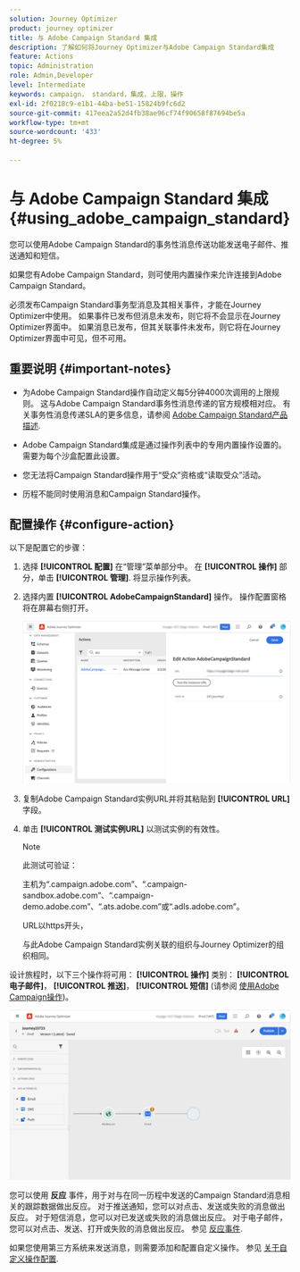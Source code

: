 ```yaml
---
solution: Journey Optimizer
product: journey optimizer
title: 与 Adobe Campaign Standard 集成
description: 了解如何将Journey Optimizer与Adobe Campaign Standard集成
feature: Actions
topic: Administration
role: Admin,Developer
level: Intermediate
keywords: campaign， standard，集成，上限，操作
exl-id: 2f0218c9-e1b1-44ba-be51-15824b9fc6d2
source-git-commit: 417eea2a52d4fb38ae96cf74f90658f87694be5a
workflow-type: tm+mt
source-wordcount: '433'
ht-degree: 5%

---
```


# 与 Adobe Campaign Standard 集成 {#using_adobe_campaign_standard}

您可以使用Adobe Campaign Standard的事务性消息传送功能发送电子邮件、推送通知和短信。

如果您有Adobe Campaign Standard，则可使用内置操作来允许连接到Adobe Campaign Standard。

必须发布Campaign Standard事务型消息及其相关事件，才能在Journey Optimizer中使用。 如果事件已发布但消息未发布，则它将不会显示在Journey Optimizer界面中。 如果消息已发布，但其关联事件未发布，则它将在Journey Optimizer界面中可见，但不可用。

## 重要说明 {#important-notes}

* 为Adobe Campaign Standard操作自动定义每5分钟4000次调用的上限规则。 这与Adobe Campaign Standard事务性消息传递的官方规模相对应。 有关事务性消息传递SLA的更多信息，请参阅 [Adobe Campaign Standard产品描述](https://helpx.adobe.com/legal/product-descriptions/campaign-standard.html).

* Adobe Campaign Standard集成是通过操作列表中的专用内置操作设置的。 需要为每个沙盒配置此设置。

* 您无法将Campaign Standard操作用于“受众”资格或“读取受众”活动。

* 历程不能同时使用消息和Campaign Standard操作。

## 配置操作 {#configure-action}

以下是配置它的步骤：

1. 选择 **[!UICONTROL 配置]** 在“管理”菜单部分中。 在  **[!UICONTROL 操作]** 部分，单击 **[!UICONTROL 管理]**. 将显示操作列表。

1. 选择内置 **[!UICONTROL AdobeCampaignStandard]** 操作。 操作配置窗格将在屏幕右侧打开。

   ![](assets/actioncampaign.png)

1. 复制Adobe Campaign Standard实例URL并将其粘贴到 **[!UICONTROL URL]** 字段。

1. 单击 **[!UICONTROL 测试实例URL]** 以测试实例的有效性。

   >[!NOTE]
   >
   >此测试可验证：
   >
   >主机为“.campaign.adobe.com”、“.campaign-sandbox.adobe.com”、“.campaign-demo.adobe.com”、“.ats.adobe.com”或“.adls.adobe.com”。
   >
   >URL以https开头，
   >
   >与此Adobe Campaign Standard实例关联的组织与Journey Optimizer的组织相同。

设计旅程时，以下三个操作将可用： **[!UICONTROL 操作]** 类别： **[!UICONTROL 电子邮件]**， **[!UICONTROL 推送]**， **[!UICONTROL 短信]** (请参阅 [使用Adobe Campaign操作](../building-journeys/using-adobe-campaign-standard.md))。

![](assets/journey58.png)

您可以使用 **反应** 事件，用于对与在同一历程中发送的Campaign Standard消息相关的跟踪数据做出反应。 对于推送通知，您可以对点击、发送或失败的消息做出反应。 对于短信消息，您可以对已发送或失败的消息做出反应。 对于电子邮件，您可以对点击、发送、打开或失败的消息做出反应。 参见 [反应事件](../building-journeys/reaction-events.md).

如果您使用第三方系统来发送消息，则需要添加和配置自定义操作。 参见 [关于自定义操作配置](../action/about-custom-action-configuration.md).